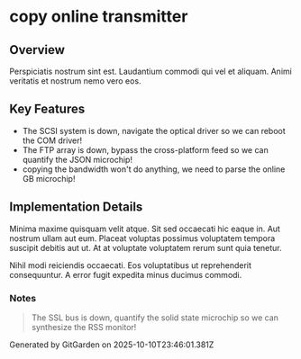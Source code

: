 # copy online transmitter

## Overview
Perspiciatis nostrum sint est. Laudantium commodi qui vel et aliquam. Animi veritatis et nostrum nemo vero eos.

## Key Features
- The SCSI system is down, navigate the optical driver so we can reboot the COM driver!
- The FTP array is down, bypass the cross-platform feed so we can quantify the JSON microchip!
- copying the bandwidth won't do anything, we need to parse the online GB microchip!

## Implementation Details
Minima maxime quisquam velit atque. Sit sed occaecati hic eaque in. Aut nostrum ullam aut eum. Placeat voluptas possimus voluptatem tempora suscipit debitis aut ut. At at voluptate voluptatem rerum sunt quia tenetur.
 Nihil modi reiciendis occaecati. Eos voluptatibus ut reprehenderit consequuntur. A error fugit expedita minus ducimus commodi.

### Notes
> The SSL bus is down, quantify the solid state microchip so we can synthesize the RSS monitor!

Generated by GitGarden on 2025-10-10T23:46:01.381Z